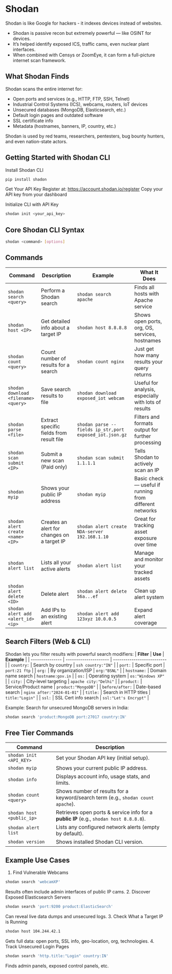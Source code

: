 # Shodan

Shodan is like Google for hackers - it indexes devices instead of websites.
- Shodan is passive recon but extremely powerful — like OSINT for devices.
- It’s helped identify exposed ICS, traffic cams, even nuclear plant interfaces.
- When combined with Censys or ZoomEye, it can form a full-picture internet scan framework.

## What Shodan Finds
Shodan scans the entire internet for:
- Open ports and services (e.g., HTTP, FTP, SSH, Telnet)
- Industrial Control Systems (ICS), webcams, routers, IoT devices
- Unsecured databases (MongoDB, Elasticsearch, etc.)
- Default login pages and outdated software
- SSL certificate info
- Metadata (hostnames, banners, IP, country, etc.)

Shodan is used by red teams, researchers, pentesters, bug bounty hunters, and even nation-state actors.

## Getting Started with Shodan CLI
Install Shodan CLI
```bash
pip install shadon
```
Get Your API Key
Register at: https://account.shodan.io/register
Copy your API key from your dashboard

Initialize CLI with API Key
```bash
shodan init <your_api_key>
```

## Core Shodan CLI Syntax
```bash
shodan <command> [options]
```

## Commands
| Command  | Description | Example    | What It Does  |
| -------------- | -------------------- | -------------------------- | ---------------------- |
| `shodan search <query>`| Perform a Shodan search                     | `shodan search apache`                                  | Finds all hosts with Apache service                     |
| `shodan host <IP>` | Get detailed info about a target IP  | `shodan host 8.8.8.8`                                   | Shows open ports, org, OS, services, hostnames          |
| `shodan count <query>` | Count number of results for a search        | `shodan count nginx`                                    | Just get how many results your query returns            |
| `shodan download <filename> <query>` | Save search results to file  | `shodan download exposed_iot webcam`  | Useful for analysis, especially with lots of results    |
| `shodan parse <file>`| Extract specific fields from result file    | `shodan parse --fields ip_str,port exposed_iot.json.gz` | Filters and formats output for further processing       |
| `shodan scan submit <IP>`| Submit a new scan (Paid only)               | `shodan scan submit 1.1.1.1` | Tells Shodan to actively scan an IP                     |
| `shodan myip`| Shows your public IP address| `shodan myip`   | Basic check — useful if running from different networks |
| `shodan alert create <name> <IP>`    | Creates an alert for changes on a target IP | `shodan alert create NDA-server 192.168.1.10`      | Great for tracking asset exposure over time             |
| `shodan alert list`| Lists all your active alerts  | `shodan alert list`  | Manage and monitor your tracked assets  |
| `shodan alert delete <ID>`  | Delete alert  | `shodan alert delete 56a...ef`   | Clean up alert system    |
| `shodan alert add <alert_id> <ip>`   | Add IPs to an existing alert   | `shodan alert add 123xyz 10.0.0.5`     | Expand alert coverage          |


## Search Filters (Web & CLI)
Shodan lets you filter results with powerful search modifiers:
| **Filter**      | **Use**               | **Example**                |
| --------------- | --------------------- | -------------------------- |
| `country:`      | Search by country     | `ssh country:"IN"`         |
| `port:`         | Specific port         | `port:21 ftp`              |
| `org:`          | By organization/ISP   | `org:"BSNL"`               |
| `hostname:`     | Domain name search    | `hostname:gov.in`          |
| `os:`           | Operating system      | `os:"Windows XP"`          |
| `city:`         | City-level targeting  | `apache city:"Delhi"`      |
| `product:`      | Service/Product name  | `product:"MongoDB"`        |
| `before/after:` | Date-based search     | `nginx after:"2024-01-01"` |
| `title:`        | Search in HTTP titles | `title:"Login"`            |
| `ssl:`          | SSL Cert info search  | `ssl:"Let's Encrypt"`      |

Example: Search for unsecured MongoDB servers in India:
```bash
shodan search 'product:MongoDB port:27017 country:IN'
```

## Free Tier Commands
| **Command**   | **Description**   |
| ------------------------- | -------------------------------- |
| `shodan init <API_KEY>`   | Set your Shodan API key (initial setup). |
| `shodan myip`             | Shows your current public IP address.   |
| `shodan info`             | Displays account info, usage stats, and limits.     |
| `shodan count <query>`    | Shows number of results for a keyword/search term (e.g., `shodan count apache`).       |
| `shodan host <public_ip>` | Retrieves open ports & service info for a **public IP** (e.g., `shodan host 8.8.8.8`). |
| `shodan alert list`       | Lists any configured network alerts (empty by default).  |
| `shodan version`          | Shows installed Shodan CLI version. |


## Example Use Cases
1. Find Vulnerable Webcams
```bash
shodan search 'webcamXP'
```
Results often include admin interfaces of public IP cams.
2. Discover Exposed Elasticsearch Servers
```bash
shodan search 'port:9200 product:ElasticSearch'
```
Can reveal live data dumps and unsecured logs.
3. Check What a Target IP is Running
```bash
shodan host 104.244.42.1
```
Gets full data: open ports, SSL info, geo-location, org, technologies.
4. Track Unsecured Login Pages
```bash
shodan search 'http.title:"Login" country:IN'
```
Finds admin panels, exposed control panels, etc.



